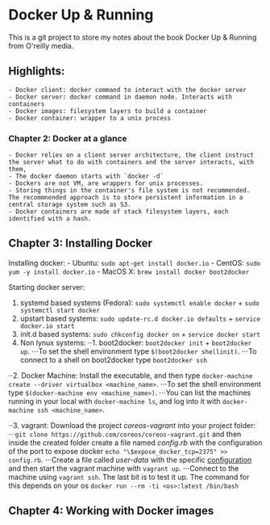 # Docker Up & Running
This is a git project to store my notes about the book Docker Up & Running from O'reilly media.
## Highlights:
    - Docker client: docker command to interact with the docker server
    - Docker server: docker command in daemon node. Interacts with containers
    - Docker images: filesystem layers to build a container
    - Docker container: wrapper to a unix process

### Chapter 2: Docker at a glance
    - Docker relies on a client server architecture, the client instruct the server what to do with containers and the server interacts, with them,
    - The docker daemon starts with `docker -d`
    - Dockers are not VM, are wrappers for unix processes.
    - Storing things in the container's file system is not recommended. The recommnended approach is to store persistent information in a central storage system such as S3.
    - Docker containers are made of stack filesystem layers, each identified with a hash.

## Chapter 3: Installing Docker
Installing docker:
    - Ubuntu: `                                                            sudo apt-get install docker.io`
    - CentOS: `sudo yum -y install docker.io`
    - MacOS X: `brew install docker boot2docker`

Starting docker server:
1. systemd based systems (Fedora): `                            sudo systemctl enable docker` + `sudo systemctl start docker`
2. upstart based systems: `sudo update-rc.d docker.io defaults` + `service docker.io start`
3. init.d based systems: `sudo chkconfig docker on` + `service docker start`
4. Non lynux systems:
⋅⋅1. boot2docker: `boot2docker init` + `boot2docker up`.
⋅⋅⋅To set the shell environment type `$(boot2docker shellinit)`.
⋅⋅⋅To connect to a shell on boot2docker type `boot2docker ssh`

⋅⋅2. Docker Machine: Install the executable, and then type `docker-machine create --driver virtualbox <machine_name>`.
⋅⋅⋅To set the shell environment type `$(docker-machine env <machine_name>)`.
⋅⋅⋅You can list the machines running in your local with `docker-machine ls`, and  log into it with `docker-machine ssh <machine_name>`.

⋅⋅3. vagrant: Download the project _coreos-vagrant_ into your project folder:
⋅⋅⋅`git clone https://github.com/coreos/coreos-vagrant.git` and then inside the created folder create a file named _config.rb_ with the configuration of the port to expose docker `echo "\$expose_docker_tcp=2375" >> config.rb`.
⋅⋅⋅Create a file called _user-data_ with the specific [configuration](https://coreos.com/os/docs/latest/cloud-config.html) and then start the vagrant machine with `vagrant up`.
⋅⋅⋅Connect to the machine using `vagrant ssh`.
The last bit is to test it up. The command for this depends on your os `docker run --rm -ti <os>:latest /bin/bash`

## Chapter 4: Working with Docker images
